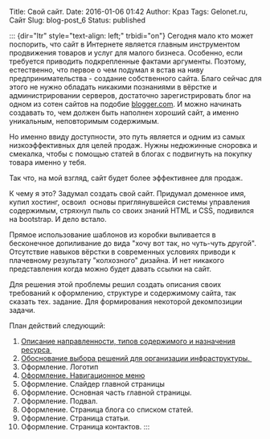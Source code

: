 Title: Свой сайт.
Date: 2016-01-06 01:42
Author: Краз
Tags: Gelonet.ru, Сайт
Slug: blog-post_6
Status: published

::: {dir="ltr" style="text-align: left;" trbidi="on"}
Сегодня мало кто может поспорить, что сайт в Интернете является главным инструментом продвижения товаров и услуг для малого бизнеса. Особенно, если требуется приводить подкрепленные фактами аргументы. Поэтому, естественно, что первое о чем подумал я встав на ниву предпринимательства - создание собственного сайта. Благо сейчас для этого не нужно обладать никакими познаниями в вёрстке и администрировании серверов, достаточно зарегистрировать блог на одном из сотен сайтов на подобие [blogger.com](http://blogger.com/). И можно начинать создавать то, чем должен быть наполнен хороший сайт, а именно уникальным, неповторимым содержимым.  
  
Но именно ввиду доступности, это путь является и одним из самых низкоэффективных для целей продаж. Нужны недюжинные сноровка и смекалка, чтобы с помощью статей в блогах с подвигнуть на покупку товара именно у тебя.  
  
Так что, на мой взгляд, сайт будет более эффективнее для продаж.  
  
К чему я это? Задумал создать свой сайт. Придумал доменное имя, купил хостинг, освоил  основы приглянувшейся системы управления содержимым, стряхнул пыль со своих знаний HTML и CSS, подивился на bootstrap. И дело встало.  
  
Прямое использование шаблонов из коробки выливается в бесконечное допиливание до вида "хочу вот так, но чуть-чуть другой". Отсутствие навыков вёрстки в современных условиях приводи к плачевному результату "колхозного" дизайна. И нет никакого представления когда можно будет давать ссылки на сайт.  
  
Для решения этой проблемы решил создать описания своих требований к оформлению, структуре и содержимому сайта, так сказать тех. задание. Для формирования некоторой декомпозиции задачи.  
  
План действий следующий:  

1.  [Описание направленности, типов содержимого и назначения ресурса ](http://blogobomzh.blogspot.com/2016/01/blog-post_7.html)
2.  [Обоснование выбора решений для организации инфраструктуры. ](http://blogobomzh.blogspot.com/2016/01/blog-post_9.html)
3.  Оформление. Логотип
4.  [Оформление. Навигационное меню](http://blogobomzh.blogspot.com/2016/01/blog-post_68.html)
5.  Оформление. Слайдер главной страницы
6.  Оформление. Основная часть главной страницы.
7.  Оформление. Подвал.
8.  Оформление. Страница блога со списком статей.
9.  Оформление. Страница статьи.
10. Оформление. Страница контактов.
:::

